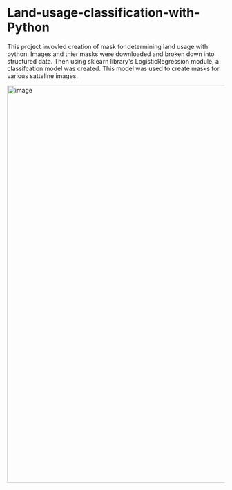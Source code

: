 # Land-usage-classification-with-Python

This project invovled creation of mask for determining land usage with python. Images and thier masks were downloaded and broken down into structured data. Then using sklearn library's LogisticRegression module, a classifcation model was created. This model was used to create masks for various satteline images.

<img width="920" alt="image" src="https://github.com/Amloner/Land-usage-classification-with-Python/assets/124287518/e928364c-dc23-4528-ba8e-a0357f1cb13d">
